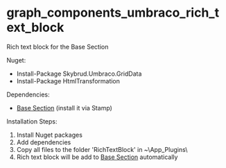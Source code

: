 # graph_components_umbraco_rich_text_block
Rich text block for the Base Section 

Nuget:
* Install-Package Skybrud.Umbraco.GridData
* Install-Package HtmlTransformation

Dependencies:
* [Base Section](https://github.com/graphuk/components_umbraco_base_section) (install it via Stamp)

Installation Steps:
1. Install Nuget packages
2. Add dependencies
3. Copy all files to the folder 'RichTextBlock' in ~\App_Plugins\
4. Rich text block will be add to [Base Section](https://github.com/graphuk/components_umbraco_base_section) automatically 
